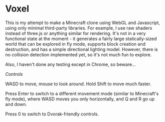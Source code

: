 Voxel
=====

This is my attempt to make a Minecraft clone using WebGL and Javascript, using only minimal third-party libraries. For example, I use raw shaders instead of three.js or anything similar for rendering. It's not in a very functional state at the moment - it generates a fairly large statically-sized world that can be explored in fly mode, supports block creation and destruction, and has a simple directional lighting model. However, there is no collision detection implemented yet, so it's not much fun to explore.

Also, I haven't done any testing except in Chrome, so beware...

*Controls*

WASD to move, mouse to look around. Hold Shift to move much faster.

Press Enter to switch to a different movement mode (similar to Minecraft's fly mode), where WASD moves you only horizontally, and Q and R go up and down.

Press 0 to switch to Dvorak-friendly controls.
